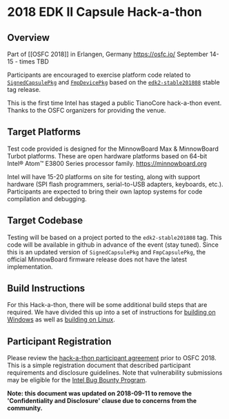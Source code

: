 # 2018 EDK II Capsule Hack-a-thon

## Overview

Part of [[OSFC 2018]] in Erlangen, Germany
https://osfc.io/
September 14-15 - times TBD

Participants are encouraged to exercise platform code related to [`SignedCapsulePkg`](https://github.com/tianocore/edk2/tree/master/SignedCapsulePkg) and [`FmpDevicePkg`](https://github.com/tianocore/edk2/tree/master/FmpDevicePkg) based on the [`edk2-stable201808`](https://github.com/tianocore/edk2/releases/tag/edk2-stable201808) stable tag release.

This is the first time Intel has staged a public TianoCore hack-a-thon event. Thanks to the OSFC organizers for providing the venue.

## Target Platforms

Test code provided is designed for the MinnowBoard Max & MinnowBoard Turbot platforms. These are open hardware platforms based on 64-bit Intel® Atom™ E3800 Series processor family. https://minnowboard.org

Intel will have 15-20 platforms on site for testing, along with support hardware (SPI flash programmers, serial-to-USB adapters, keyboards, etc.). Participants are expected to bring their own laptop systems for code compilation and debugging.

## Target Codebase

Testing will be based on a project ported to the `edk2-stable201808` tag. This code will be available in github in advance of the event (stay tuned). Since this is an updated version of `SignedCapsulePkg` and `FmpCapsulePkg`, the official MinnowBoard firmware release does not have the latest implementation.

## Build Instructions

For this Hack-a-thon, there will be some additional build steps that are required. We have divided this up into a set of instructions for [building on Windows](Hackathon-Build-Windows) as well as [building on Linux](Hackathon-Build-Linux).

## Participant Registration

Please review the [hack-a-thon participant agreement](https://github.com/tianocore/tianocore.github.io/blob/master/files/TianoCoreHackathonAgreementOSFC.pdf) prior to OSFC 2018. This is a simple registration document that described participant requirements and disclosure guidelines. Note that vulnerability submissions may be eligible for the [Intel Bug Bounty Program](https://www.intel.com/content/www/us/en/security-center/bug-bounty-program.html).

**Note: this document was updated on 2018-09-11 to remove the 'Confidentiality and Disclosure' clause due to concerns from the community.**

